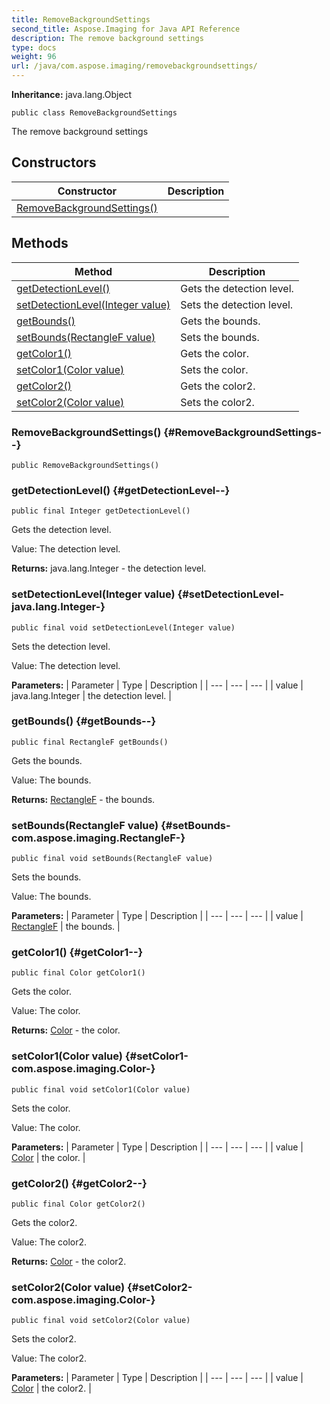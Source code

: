 ```yaml
---
title: RemoveBackgroundSettings
second_title: Aspose.Imaging for Java API Reference
description: The remove background settings
type: docs
weight: 96
url: /java/com.aspose.imaging/removebackgroundsettings/
---
```

**Inheritance:**
java.lang.Object
```
public class RemoveBackgroundSettings
```

The remove background settings
## Constructors

| Constructor | Description |
| --- | --- |
| [RemoveBackgroundSettings()](#RemoveBackgroundSettings--) |  |
## Methods

| Method | Description |
| --- | --- |
| [getDetectionLevel()](#getDetectionLevel--) | Gets the detection level. |
| [setDetectionLevel(Integer value)](#setDetectionLevel-java.lang.Integer-) | Sets the detection level. |
| [getBounds()](#getBounds--) | Gets the bounds. |
| [setBounds(RectangleF value)](#setBounds-com.aspose.imaging.RectangleF-) | Sets the bounds. |
| [getColor1()](#getColor1--) | Gets the color. |
| [setColor1(Color value)](#setColor1-com.aspose.imaging.Color-) | Sets the color. |
| [getColor2()](#getColor2--) | Gets the color2. |
| [setColor2(Color value)](#setColor2-com.aspose.imaging.Color-) | Sets the color2. |
### RemoveBackgroundSettings() {#RemoveBackgroundSettings--}
```
public RemoveBackgroundSettings()
```


### getDetectionLevel() {#getDetectionLevel--}
```
public final Integer getDetectionLevel()
```


Gets the detection level.

Value: The detection level.

**Returns:**
java.lang.Integer - the detection level.
### setDetectionLevel(Integer value) {#setDetectionLevel-java.lang.Integer-}
```
public final void setDetectionLevel(Integer value)
```


Sets the detection level.

Value: The detection level.

**Parameters:**
| Parameter | Type | Description |
| --- | --- | --- |
| value | java.lang.Integer | the detection level. |

### getBounds() {#getBounds--}
```
public final RectangleF getBounds()
```


Gets the bounds.

Value: The bounds.

**Returns:**
[RectangleF](../../com.aspose.imaging/rectanglef) - the bounds.
### setBounds(RectangleF value) {#setBounds-com.aspose.imaging.RectangleF-}
```
public final void setBounds(RectangleF value)
```


Sets the bounds.

Value: The bounds.

**Parameters:**
| Parameter | Type | Description |
| --- | --- | --- |
| value | [RectangleF](../../com.aspose.imaging/rectanglef) | the bounds. |

### getColor1() {#getColor1--}
```
public final Color getColor1()
```


Gets the color.

Value: The color.

**Returns:**
[Color](../../com.aspose.imaging/color) - the color.
### setColor1(Color value) {#setColor1-com.aspose.imaging.Color-}
```
public final void setColor1(Color value)
```


Sets the color.

Value: The color.

**Parameters:**
| Parameter | Type | Description |
| --- | --- | --- |
| value | [Color](../../com.aspose.imaging/color) | the color. |

### getColor2() {#getColor2--}
```
public final Color getColor2()
```


Gets the color2.

Value: The color2.

**Returns:**
[Color](../../com.aspose.imaging/color) - the color2.
### setColor2(Color value) {#setColor2-com.aspose.imaging.Color-}
```
public final void setColor2(Color value)
```


Sets the color2.

Value: The color2.

**Parameters:**
| Parameter | Type | Description |
| --- | --- | --- |
| value | [Color](../../com.aspose.imaging/color) | the color2. |

